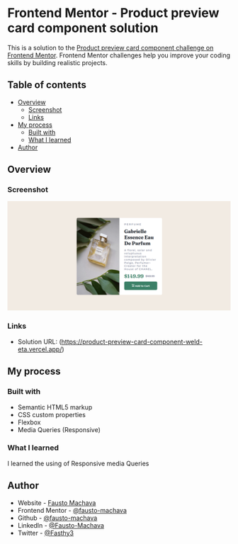 # Frontend Mentor - Product preview card component solution

This is a solution to the [Product preview card component challenge on Frontend Mentor](https://www.frontendmentor.io/challenges/product-preview-card-component-GO7UmttRfa). Frontend Mentor challenges help you improve your coding skills by building realistic projects. 


## Table of contents

- [Overview](#overview)
  - [Screenshot](#screenshot)
  - [Links](#links)
- [My process](#my-process)
  - [Built with](#built-with)
  - [What I learned](#what-i-learned)
- [Author](#author)

## Overview

### Screenshot

![](./screenshot.png)


### Links

- Solution URL: (https://product-preview-card-component-weld-eta.vercel.app/)

## My process

### Built with

- Semantic HTML5 markup
- CSS custom properties
- Flexbox
- Media Queries (Responsive)

### What I learned

I learned the using of Responsive media Queries

## Author

- Website - [Fausto Machava](https://faustomachava.vercel.app/)
- Frontend Mentor - [@fausto-machava](https://www.frontendmentor.io/profile/fausto-machava)
- Github - [@fausto-machava](https://www.github.com/fausto-machava)
- LinkedIn - [@Fausto-Machava](https://www.linkedin.com/in/fausto-machava)
- Twitter - [@Fasthy3](https://www.twitter.com/fasthy3)
